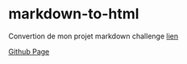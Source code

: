 # markdown-to-html
 Convertion de mon projet markdown challenge [lien](https://github.com/kingdragox99/markdown-challenge)

 [Github Page]( https://kingdragox99.github.io/markdown-to-html/)
